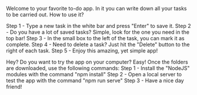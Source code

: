 Welcome to your favorite to-do app.
In it you can write down all your tasks to be carried out.
How to use it?

Step 1 - Type a new task in the white bar and press "Enter" to save it.
Step 2 - Do you have a lot of saved tasks? Simple, look for the one you need in the top bar!
Step 3 - In the small box to the left of the task, you can mark it as complete.
Step 4 - Need to delete a task? Just hit the "Delete" button to the right of each task.
Step 5 - Enjoy this amazing, yet simple app!


Hey?
Do you want to try the app on your computer?
Easy!
Once the folders are downloaded, use the following commands:
Step 1 - Install the "NodeJS" modules with the command "npm install"
Step 2 - Open a local server to test the app with the command "npm run serve"
Step 3 - Have a nice day friend!

